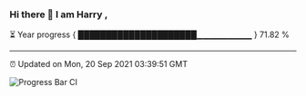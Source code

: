 ### Hi there 👋 I am Harry , 

⏳ Year progress { █████████████████████▁▁▁▁▁▁▁▁▁ } 71.82 %

---

⏰ Updated on Mon, 20 Sep 2021 03:39:51 GMT

![Progress Bar CI](https://github.com/duykhang68/duykhang68/workflows/Progress%20Bar%20CI/badge.svg)
